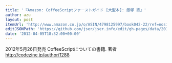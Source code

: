 ```yaml
---
title: '『Amazon: CoffeeScriptファーストガイド [大型本]: 飯塚 直』'
author: azu
layout: post
itemUrl: 'http://www.amazon.co.jp/o/ASIN/4798125997/book042-22/ref=nosim'
editJSONPath: 'https://github.com/jser/jser.info/edit/gh-pages/data/2012/04/index.json'
date: '2012-04-05T18:32:00+00:00'
---
```

2012年5月26日発売
CoffeeScriptについての書籍.
著者 http://codezine.jp/author/1288
